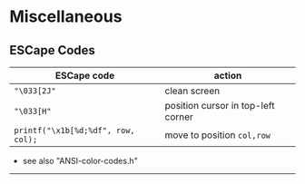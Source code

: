 # Miscellaneous

## ESCape Codes

| ESCape code     |   action                            |
|-----------------|-------------------------------------|
| `"\033[2J"`       | clean screen                        |
| `"\033[H"`        | position cursor in top-left corner  |
| `printf("\x1b[%d;%df", row, col);`    |    move to position `col,row`  |

* see also "ANSI-color-codes.h"
---
